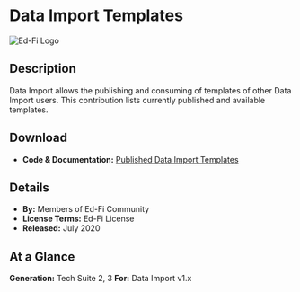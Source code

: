 # Data Import Templates

![Ed-Fi Logo](https://edfidocs.blob.core.windows.net/$web/img/edfi-exchange/technology/image.png)

## Description

Data Import allows the publishing and consuming of templates of other Data Import users. This contribution lists currently published and available templates.

## Download

* **Code & Documentation:** [Published Data Import Templates](https://github.com/Ed-Fi-Exchange-OSS/DataImport-Templates)

## Details

* **By:** Members of Ed-Fi Community
* **License Terms:** Ed-Fi License
* **Released:** July 2020

## **At a Glance**

**Generation:** Tech Suite 2, 3
**For:** Data Import v1.x
